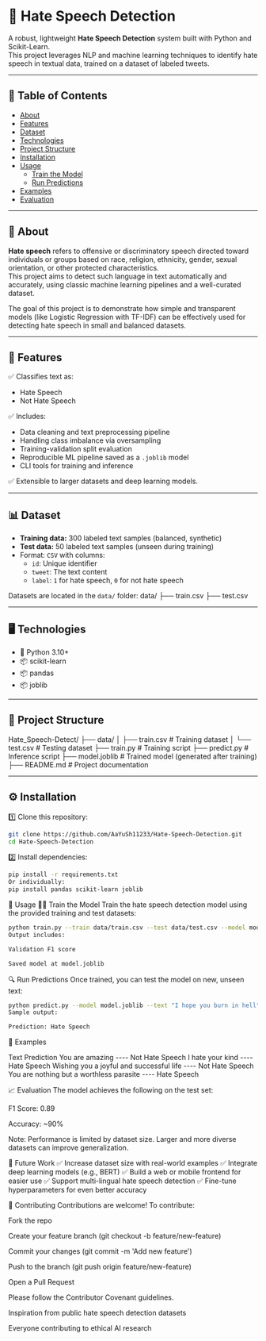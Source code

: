# 📝 Hate Speech Detection

A robust, lightweight **Hate Speech Detection** system built with Python and Scikit-Learn.  
This project leverages NLP and machine learning techniques to identify hate speech in textual data, trained on a dataset of labeled tweets.

---

## 📖 Table of Contents

- [About](#about)
- [Features](#features)
- [Dataset](#dataset)
- [Technologies](#technologies)
- [Project Structure](#project-structure)
- [Installation](#installation)
- [Usage](#usage)
  - [Train the Model](#train-the-model)
  - [Run Predictions](#run-predictions)
- [Examples](#examples)
- [Evaluation](#evaluation)

---

## 📌 About

**Hate speech** refers to offensive or discriminatory speech directed toward individuals or groups based on race, religion, ethnicity, gender, sexual orientation, or other protected characteristics.  
This project aims to detect such language in text automatically and accurately, using classic machine learning pipelines and a well-curated dataset.

The goal of this project is to demonstrate how simple and transparent models (like Logistic Regression with TF-IDF) can be effectively used for detecting hate speech in small and balanced datasets.

---

## 🌟 Features

✅ Classifies text as:
- Hate Speech
- Not Hate Speech

✅ Includes:
- Data cleaning and text preprocessing pipeline
- Handling class imbalance via oversampling
- Training-validation split evaluation
- Reproducible ML pipeline saved as a `.joblib` model
- CLI tools for training and inference

✅ Extensible to larger datasets and deep learning models.

---

## 📊 Dataset

- **Training data:** 300 labeled text samples (balanced, synthetic)
- **Test data:** 50 labeled text samples (unseen during training)
- Format: `CSV` with columns:
  - `id`: Unique identifier
  - `tweet`: The text content
  - `label`: `1` for hate speech, `0` for not hate speech

Datasets are located in the `data/` folder:
data/
├── train.csv
├── test.csv

---

## 🖥️ Technologies

- 🐍 Python 3.10+
- 📦 scikit-learn
- 📦 pandas
- 📦 joblib

---

## 📂 Project Structure

Hate_Speech-Detect/
├── data/
│ ├── train.csv # Training dataset
│ └── test.csv # Testing dataset
├── train.py # Training script
├── predict.py # Inference script
├── model.joblib # Trained model (generated after training)
├── README.md # Project documentation

---

## ⚙️ Installation

1️⃣ Clone this repository:
```bash
git clone https://github.com/AaYuSh11233/Hate-Speech-Detection.git
cd Hate-Speech-Detection

````

2️⃣ Install dependencies:
```bash
pip install -r requirements.txt
Or individually:
pip install pandas scikit-learn joblib
```

🚀 Usage
🧑‍💻 Train the Model
Train the hate speech detection model using the provided training and test datasets:

```bash
python train.py --train data/train.csv --test data/test.csv --model model.joblib
Output includes:

Validation F1 score

Saved model at model.joblib
```

🔍 Run Predictions
Once trained, you can test the model on new, unseen text:

```bash
python predict.py --model model.joblib --text "I hope you burn in hell"
Sample output:

Prediction: Hate Speech
```

🔬 Examples

Text	Prediction
You are amazing ---- Not Hate Speech
I hate your kind ---- Hate Speech
Wishing you a joyful and successful life ---- Not Hate Speech
You are nothing but a worthless parasite ---- Hate Speech

📈 Evaluation
The model achieves the following on the test set:

F1 Score: 0.89

Accuracy: ~90%

Note: Performance is limited by dataset size. Larger and more diverse datasets can improve generalization.

🌱 Future Work
✅ Increase dataset size with real-world examples
✅ Integrate deep learning models (e.g., BERT)
✅ Build a web or mobile frontend for easier use
✅ Support multi-lingual hate speech detection
✅ Fine-tune hyperparameters for even better accuracy

🤝 Contributing
Contributions are welcome!
To contribute:

Fork the repo

Create your feature branch (git checkout -b feature/new-feature)

Commit your changes (git commit -m 'Add new feature')

Push to the branch (git push origin feature/new-feature)

Open a Pull Request

Please follow the Contributor Covenant guidelines.

Inspiration from public hate speech detection datasets

Everyone contributing to ethical AI research
